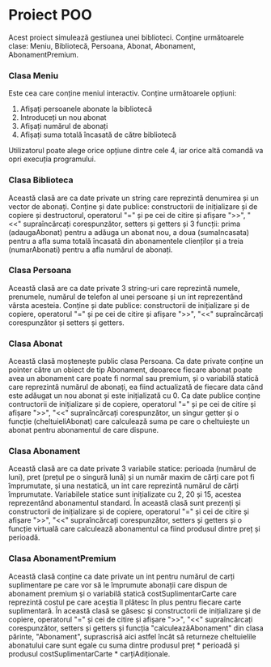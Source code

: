 # Proiect POO
Acest proiect simulează gestiunea unei biblioteci. Conține următoarele clase: Meniu, Bibliotecă, Persoana, Abonat, Abonament, AbonamentPremium. 

### Clasa Meniu 
Este cea care conține meniul interactiv. Conține următoarele opțiuni:

1. Afișați persoanele abonate la bibliotecă
2. Introduceți un nou abonat
3. Afișați numărul de abonați
4. Afișați suma totală încasată de către bibliotecă

Utilizatorul poate alege orice opțiune dintre cele 4, iar orice altă comandă va opri execuția programului.

### Clasa Biblioteca
Această clasă are ca date private un string care reprezintă denumirea și un vector de abonați. Conține și date publice: constructorii de inițializare și de copiere și destructorul, operatorul "=" și pe cei de citire și afișare ">>", "<<" supraîncărcați corespunzător, setters și getters și 3 funcții: prima (adaugaAbonat) pentru a adăuga un abonat nou, a doua (sumaIncasata) pentru a afla suma totală încasată din abonamentele clienților și a treia (numarAbonati) pentru a afla numărul de abonați.

### Clasa Persoana
Această clasă are ca date private 3 string-uri care reprezintă numele, prenumele, numărul de telefon al unei persoane și un int reprezentând vârsta acesteia. Conține și date publice: constructorii de inițializare și de copiere, operatorul "=" și pe cei de citire și afișare ">>", "<<" supraîncărcați corespunzător și setters și getters.

### Clasa Abonat
Această clasă moștenește public clasa Persoana. Ca date private conține un pointer către un obiect de tip Abonament, deoarece fiecare abonat poate avea un abonament care poate fi normal sau premium, și o variabilă statică care reprezintă numărul de abonați, ea fiind actualizată de fiecare data când este adăugat un nou abonat și este inițializată cu 0. Ca date publice conține contructorii de inițializare și de copiere, operatorul "=" și pe cei de citire și afișare ">>", "<<" supraîncărcați corespunzător, un singur getter și o funcție (cheltuieliAbonat) care calculează suma pe care o cheltuiește un abonat pentru abonamentul de care dispune. 

### Clasa Abonament
Această clasă are ca date private 3 variabile statice: perioada (numărul de luni), pret (prețul pe o singură lună) și un număr maxim de cărți care pot fi împrumutate, și una nestatică, un int care reprezintă numărul de cărți împrumutate. Variabilele statice sunt inițializate cu 2, 20 și 15, acestea reprezentând abonamentul standard. În această clasă sunt prezenți și constructorii de inițializare și de copiere, operatorul "=" și cei de citire și afișare ">>", "<<" supraîncărcați corespunzător, setters și getters și o funcție virtuală care calculează abonamentul ca fiind produsul dintre preț și perioadă. 

### Clasa AbonamentPremium
Această clasă conține ca date private un int pentru numărul de carți suplimentare pe care vor să le împrumute abonații care dispun de abonament premium și o variabilă statică costSuplimentarCarte care reprezintă costul pe care aceștia îl plătesc în plus pentru fiecare carte suplimentară. În această clasă se găsesc și constructorii de inițializare și de copiere, operatorul "=" și cei de citire și afișare ">>", "<<" supraîncărcați corespunzător, setters și getters și funcția "calculeazăAbonament" din clasa părinte, "Abonament", suprascrisă aici astfel încât să returneze cheltuielile abonatului care sunt egale cu suma dintre produsul preț * perioadă și produsul costSuplimentarCarte * carțiAdiționale. 
